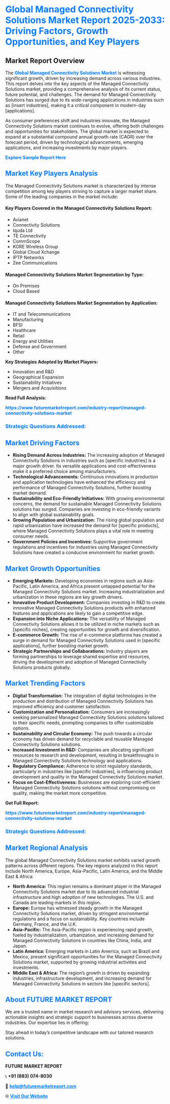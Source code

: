 <h1 style="color: #007BFF;">Global Managed Connectivity Solutions Market Report 2025-2033: Driving Factors, Growth Opportunities, and Key Players</h1>

<section id="overview">
<h2>Market Report Overview</h2>
<p>The <a href="https://www.futuremarketreport.com/industry-report/managed-connectivity-solutions-market" style="color: #007BFF; text-decoration: none;"><strong>Global Managed Connectivity Solutions Market</strong></a> is witnessing significant growth, driven by increasing demand across various industries. This report delves into the key aspects of the Managed Connectivity Solutions market, providing a comprehensive analysis of its current status, future potential, and challenges. The demand for Managed Connectivity Solutions has surged due to its wide-ranging applications in industries such as [insert industries], making it a critical component in modern-day [applications].</p>
<p>As consumer preferences shift and industries innovate, the Managed Connectivity Solutions market continues to evolve, offering both challenges and opportunities for stakeholders. The global market is expected to expand at a substantial compound annual growth rate (CAGR) over the forecast period, driven by technological advancements, emerging applications, and increasing investments by major players.</p>
</section>

<section id="overview">
<p><a href="https://www.futuremarketreport.com/request-sample/reportId=101231" style="color: #007BFF; text-decoration: none;"><strong>Explore Sample Report Here</strong></a></p>
</section>

<section id="key-players">
<h2 style="color: #007BFF;">Market Key Players Analysis</h2>
<p>The Managed Connectivity Solutions market is characterized by intense competition among key players striving to capture a larger market share. Some of the leading companies in the market include:</p>
<h4>Key Players Covered in the Managed Connectivity Solutions Report:</h4>
<ul><li>Avianet</li><li>Connectivity Solutions</li><li>Iquda Ltd</li><li>TE Connectivity</li><li>CommScope</li><li>KORE Wireless Group</li><li>Global Cloud Xchange</li><li>IPTP Networks</li><li>Zee Communications</li></ul>
<h4>Managed Connectivity Solutions Market Segmentation by Type:</h4>
<ul><li>On Premises</li><li>Cloud Based</li></ul>

<h4>Managed Connectivity Solutions Market Segmentation by Application:</h4>
<ul><li>IT and Telecommunications</li><li>Manufacturing</li><li>BFSI</li><li>Healthcare</li><li>Retail</li><li>Energy and Utilities</li><li>Defense and Government</li><li>Other</li></ul>
<p><strong>Key Strategies Adopted by Market Players:</strong></p>
<ul>
<li>Innovation and R&D</li>
<li>Geographical Expansion</li>
<li>Sustainability Initiatives</li>
<li>Mergers and Acquisitions</li>
</ul>
</section>

<section>
<p><strong>Read Full Analysis: </strong></p><a href="https://www.futuremarketreport.com/industry-report/managed-connectivity-solutions-market" style="color: #007BFF; text-decoration: none;"><strong>https://www.futuremarketreport.com/industry-report/managed-connectivity-solutions-market</strong></a>
<h3 style="color: #007BFF;">Strategic Questions Addressed:</h3>
</section>

<section id="driving-factors">
<h2 style="color: #007BFF;">Market Driving Factors</h2>
<ul>
<li><strong>Rising Demand Across Industries:</strong> The increasing adoption of Managed Connectivity Solutions in industries such as [specific industries] is a major growth driver. Its versatile applications and cost-effectiveness make it a preferred choice among manufacturers.</li>
<li><strong>Technological Advancements:</strong> Continuous innovations in production and application technologies have enhanced the efficiency and performance of Managed Connectivity Solutions, further boosting market demand.</li>
<li><strong>Sustainability and Eco-Friendly Initiatives:</strong> With growing environmental concerns, the demand for sustainable Managed Connectivity Solutions solutions has surged. Companies are investing in eco-friendly variants to align with global sustainability goals.</li>
<li><strong>Growing Population and Urbanization:</strong> The rising global population and rapid urbanization have increased the demand for [specific products], where Managed Connectivity Solutions plays a vital role in meeting consumer needs.</li>
<li><strong>Government Policies and Incentives:</strong> Supportive government regulations and incentives for industries using Managed Connectivity Solutions have created a conducive environment for market growth.</li>
</ul>
</section>

<section id="growth-opportunities">
<h2 style="color: #007BFF;">Market Growth Opportunities</h2>
<ul>
<li><strong>Emerging Markets:</strong> Developing economies in regions such as Asia-Pacific, Latin America, and Africa present untapped potential for the Managed Connectivity Solutions market. Increasing industrialization and urbanization in these regions are key growth drivers.</li>
<li><strong>Innovative Product Development:</strong> Companies investing in R&D to create innovative Managed Connectivity Solutions products with enhanced features and applications are likely to gain a competitive edge.</li>
<li><strong>Expansion into Niche Applications:</strong> The versatility of Managed Connectivity Solutions allows it to be utilized in niche markets such as [specific niches], creating opportunities for growth and diversification.</li>
<li><strong>E-commerce Growth:</strong> The rise of e-commerce platforms has created a surge in demand for Managed Connectivity Solutions used in [specific applications], further boosting market growth.</li>
<li><strong>Strategic Partnerships and Collaborations:</strong> Industry players are forming partnerships to leverage shared expertise and resources, driving the development and adoption of Managed Connectivity Solutions products globally.</li>
</ul>
</section>

<section id="trending-factors">
<h2 style="color: #007BFF;">Market Trending Factors</h2>
<ul>
<li><strong>Digital Transformation:</strong> The integration of digital technologies in the production and distribution of Managed Connectivity Solutions has improved efficiency and customer satisfaction.</li>
<li><strong>Customization and Personalization:</strong> Consumers are increasingly seeking personalized Managed Connectivity Solutions solutions tailored to their specific needs, prompting companies to offer customizable options.</li>
<li><strong>Sustainability and Circular Economy:</strong> The push towards a circular economy has driven demand for recyclable and reusable Managed Connectivity Solutions solutions.</li>
<li><strong>Increased Investment in R&D:</strong> Companies are allocating significant resources to research and development, resulting in breakthroughs in Managed Connectivity Solutions technology and applications.</li>
<li><strong>Regulatory Compliance:</strong> Adherence to strict regulatory standards, particularly in industries like [specific industries], is influencing product development and quality in the Managed Connectivity Solutions market.</li>
<li><strong>Focus on Cost-Effectiveness:</strong> Businesses are exploring cost-efficient Managed Connectivity Solutions solutions without compromising on quality, making the market more competitive.</li>
</ul>
</section>

<section>
<p><strong>Get Full Report: </strong></p><a href="https://www.futuremarketreport.com/industry-report/managed-connectivity-solutions-market" style="color: #007BFF; text-decoration: none;"><strong>https://www.futuremarketreport.com/industry-report/managed-connectivity-solutions-market</strong></a>
<h3 style="color: #007BFF;">Strategic Questions Addressed:</h3>
</section>


<section id="regional-analysis">
<h2 style="color: #007BFF;">Market Regional Analysis</h2>
<p>The global Managed Connectivity Solutions market exhibits varied growth patterns across different regions. The key regions analyzed in this report include North America, Europe, Asia-Pacific, Latin America, and the Middle East & Africa:</p>
<ul>
<li><strong>North America:</strong> This region remains a dominant player in the Managed Connectivity Solutions market due to its advanced industrial infrastructure and high adoption of new technologies. The U.S. and Canada are leading markets in this region.</li>
<li><strong>Europe:</strong> Europe has witnessed steady growth in the Managed Connectivity Solutions market, driven by stringent environmental regulations and a focus on sustainability. Key countries include Germany, France, and the U.K.</li>
<li><strong>Asia-Pacific:</strong> The Asia-Pacific region is experiencing rapid growth, fueled by industrialization, urbanization, and increasing demand for Managed Connectivity Solutions in countries like China, India, and Japan.</li>
<li><strong>Latin America:</strong> Emerging markets in Latin America, such as Brazil and Mexico, present significant opportunities for the Managed Connectivity Solutions market, supported by growing industrial activities and investments.</li>
<li><strong>Middle East & Africa:</strong> The region’s growth is driven by expanding industries, infrastructure development, and increasing demand for Managed Connectivity Solutions in sectors like [specific sectors].</li>
</ul>
</section>

<footer>
<h2 style="color: #007BFF;">About FUTURE MARKET REPORT</h2>
<p>We are a trusted name in market research and advisory services, delivering actionable insights and strategic support to businesses across diverse industries. Our expertise lies in offering:</p>

<p>Stay ahead in today’s competitive landscape with our tailored research solutions.</p>

<h2 style="color: #007BFF;">Contact Us:</h2>
<p><strong>FUTURE MARKET REPORT</strong></p>
<p>📞 <strong>+91 (883) 074-8030</strong></p>
<p>📧 <strong><a href="mailto:help@futuremarketreport.com" style="color: #007BFF;">help@futuremarketreport.com</a></strong></p>
<p>🌐 <strong><a href="https://www.futuremarketreport.com/" style="color: #007BFF;">Visit Our Website</a></strong></p>
</footer>